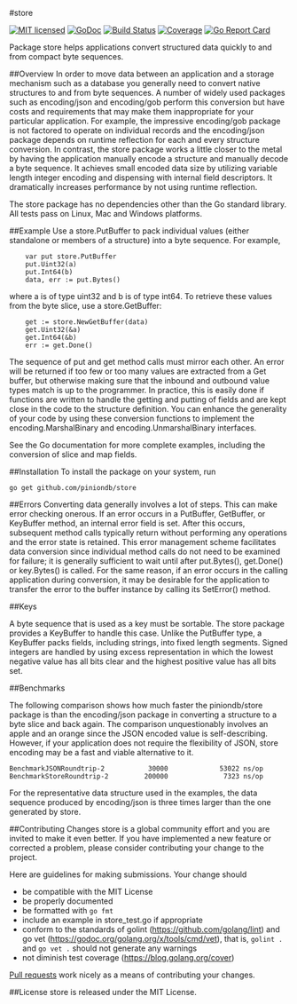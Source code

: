 #store 

[![MIT licensed](https://img.shields.io/badge/license-MIT-blue.svg)](https://raw.githubusercontent.com/piniondb/store/master/LICENSE)
[![GoDoc](https://godoc.org/github.com/piniondb/store?status.svg)](https://godoc.org/github.com/piniondb/store)
[![Build Status](https://travis-ci.org/piniondb/store.svg?branch=master)](https://travis-ci.org/piniondb/store)
[![Coverage](http://gocover.io/_badge/github.com/piniondb/store?0)](http://gocover.io/github.com/piniondb/store)
[![Go Report Card](https://goreportcard.com/badge/github.com/piniondb/store)](https://goreportcard.com/report/github.com/piniondb/store)

Package store helps applications convert structured data quickly to and from
compact byte sequences.

##Overview
In order to move data between an application and a storage mechanism such as a
database you generally need to convert native structures to and from byte
sequences. A number of widely used packages such as encoding/json and
encoding/gob perform this conversion but have costs and requirements that may
make them inappropriate for your particular application. For example, the
impressive encoding/gob package is not factored to operate on individual
records and the encoding/json package depends on runtime reflection for each
and every structure conversion. In contrast, the store package works a little
closer to the metal by having the application manually encode a structure and
manually decode a byte sequence. It achieves small encoded data size by
utilizing variable length integer encoding and dispensing with internal field
descriptors. It dramatically increases performance by not using runtime
reflection.

The store package has no dependencies other than the Go standard library. All
tests pass on Linux, Mac and Windows platforms.

##Example
Use a store.PutBuffer to pack individual values (either standalone or members
of a structure) into a byte sequence. For example,

```
	var put store.PutBuffer
	put.Uint32(a)
	put.Int64(b)
	data, err := put.Bytes()
```

where a is of type uint32 and b is of type int64. To retrieve these values from
the byte slice, use a store.GetBuffer:

```
	get := store.NewGetBuffer(data)
	get.Uint32(&a)
	get.Int64(&b)
	err := get.Done()
```

The sequence of put and get method calls must mirror each other. An error will
be returned if too few or too many values are extracted from a Get buffer, but
otherwise making sure that the inbound and outbound value types match is up to
the programmer. In practice, this is easily done if functions are written to
handle the getting and putting of fields and are kept close in the code to the
structure definition. You can enhance the generality of your code by using
these conversion functions to implement the encoding.MarshalBinary and
encoding.UnmarshalBinary interfaces.

See the Go documentation for more complete examples, including the conversion
of slice and map fields.

##Installation
To install the package on your system, run

```
go get github.com/piniondb/store
```

##Errors
Converting data generally involves a lot of steps. This can make error checking
onerous. If an error occurs in a PutBuffer, GetBuffer, or KeyBuffer method, an
internal error field is set. After this occurs, subsequent method calls
typically return without performing any operations and the error state is
retained. This error management scheme facilitates data conversion since
individual method calls do not need to be examined for failure; it is generally
sufficient to wait until after put.Bytes(), get.Done() or key.Bytes() is
called. For the same reason, if an error occurs in the calling application
during conversion, it may be desirable for the application to transfer the
error to the buffer instance by calling its SetError() method.

##Keys

A byte sequence that is used as a key must be sortable. The store package
provides a KeyBuffer to handle this case. Unlike the PutBuffer type, a
KeyBuffer packs fields, including strings, into fixed length segments. Signed
integers are handled by using excess representation in which the lowest
negative value has all bits clear and the highest positive value has all bits
set.

##Benchmarks

The following comparison shows how much faster the piniondb/store package is
than the encoding/json package in converting a structure to a byte slice and
back again. The comparison unquestionably involves an apple and an orange since
the JSON encoded value is self-describing. However, if your application does
not require the flexibility of JSON, store encoding may be a fast and viable
alternative to it.

	BenchmarkJSONRoundtrip-2           30000             53022 ns/op
	BenchmarkStoreRoundtrip-2         200000              7323 ns/op

For the representative data structure used in the examples, the data sequence
produced by encoding/json is three times larger than the one generated by
store.

##Contributing Changes
store is a global community effort and you are invited to make it even better.
If you have implemented a new feature or corrected a problem, please consider
contributing your change to the project.

Here are guidelines for making submissions. Your change should

* be compatible with the MIT License
* be properly documented
* be formatted with `go fmt`
* include an example in store_test.go if appropriate
* conform to the standards of golint (https://github.com/golang/lint) and
go vet (https://godoc.org/golang.org/x/tools/cmd/vet), that is, `golint .` and
`go vet .` should not generate any warnings
* not diminish test coverage (https://blog.golang.org/cover)

[Pull requests](https://help.github.com/articles/using-pull-requests/) work
nicely as a means of contributing your changes.

##License
store is released under the MIT License.

